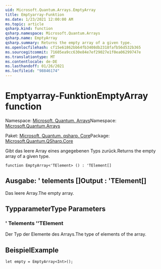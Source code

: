 ```yaml
---
uid: Microsoft.Quantum.Arrays.EmptyArray
title: Emptyarray-Funktion
ms.date: 1/23/2021 12:00:00 AM
ms.topic: article
qsharp.kind: function
qsharp.namespace: Microsoft.Quantum.Arrays
qsharp.name: EmptyArray
qsharp.summary: Returns the empty array of a given type.
ms.openlocfilehash: cf15e61862bb64fb3408db2318fafb56d532b365
ms.sourcegitcommit: 71605ea9cc630e84e7ef29027e1f0ea06299747e
ms.translationtype: MT
ms.contentlocale: de-DE
ms.lasthandoff: 01/26/2021
ms.locfileid: "98846174"
---
```

# <a name="emptyarray-function"></a><span data-ttu-id="f2d13-102">Emptyarray-Funktion</span><span class="sxs-lookup"><span data-stu-id="f2d13-102">EmptyArray function</span></span>

<span data-ttu-id="f2d13-103">Namespace: [Microsoft. Quantum. Arrays](xref:Microsoft.Quantum.Arrays)</span><span class="sxs-lookup"><span data-stu-id="f2d13-103">Namespace: [Microsoft.Quantum.Arrays](xref:Microsoft.Quantum.Arrays)</span></span>

<span data-ttu-id="f2d13-104">Paket: [Microsoft. Quantum. qsharp. Core](https://nuget.org/packages/Microsoft.Quantum.QSharp.Core)</span><span class="sxs-lookup"><span data-stu-id="f2d13-104">Package: [Microsoft.Quantum.QSharp.Core](https://nuget.org/packages/Microsoft.Quantum.QSharp.Core)</span></span>


<span data-ttu-id="f2d13-105">Gibt das leere Array eines angegebenen Typs zurück.</span><span class="sxs-lookup"><span data-stu-id="f2d13-105">Returns the empty array of a given type.</span></span>

```qsharp
function EmptyArray<'TElement> () : 'TElement[]
```


## <a name="output--telement"></a><span data-ttu-id="f2d13-106">Ausgabe: ' telements []</span><span class="sxs-lookup"><span data-stu-id="f2d13-106">Output : 'TElement[]</span></span>

<span data-ttu-id="f2d13-107">Das leere Array.</span><span class="sxs-lookup"><span data-stu-id="f2d13-107">The empty array.</span></span>

## <a name="type-parameters"></a><span data-ttu-id="f2d13-108">Typparameter</span><span class="sxs-lookup"><span data-stu-id="f2d13-108">Type Parameters</span></span>

### <a name="telement"></a><span data-ttu-id="f2d13-109">' Telements '</span><span class="sxs-lookup"><span data-stu-id="f2d13-109">'TElement</span></span>

<span data-ttu-id="f2d13-110">Der Typ der Elemente des Arrays.</span><span class="sxs-lookup"><span data-stu-id="f2d13-110">The type of elements of the array.</span></span>

## <a name="example"></a><span data-ttu-id="f2d13-111">Beispiel</span><span class="sxs-lookup"><span data-stu-id="f2d13-111">Example</span></span>

```qsharp
let empty = EmptyArray<Int>();
```